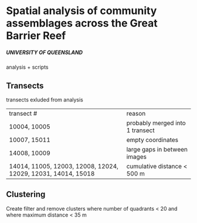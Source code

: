 # Spatial analysis of community assemblages across the Great Barrier Reef

##### UNIVERSITY OF QUEENSLAND

analysis + scripts


## Transects
transects exluded from analysis

<table>
<tr>
	<td>transect #</td>
	<td>reason</td>
</tr>
<tr>
	<td>10004, 10005</td>
	<td>probably merged into 1 transect</td>
</tr>
<tr>
	<td>10007, 15011</td>
	<td>empty coordinates</td>
</tr>
<tr>
	<td>14008, 10009</td>
	<td>large gaps in between images</td>
</tr>
<tr>
	<td>14014, 11005, 12003, 12008, 12024, 12029, 12031, 		14014, 15018</td>
	<td>cumulative distance < 500 m</td>
</tr>
</table>

## Clustering
Create filter and remove clusters where number of quadrants < 20 and where maximum distance < 35 m


	
